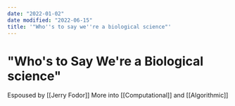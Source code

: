 ```yaml
---
date: "2022-01-02"
date modified: "2022-06-15"
title: '"Who''s to say we''re a biological science"'
---
```


# "Who's to Say We're a Biological science"
Espoused by [[Jerry Fodor]]
More into [[Computational]] and [[Algorithmic]]
